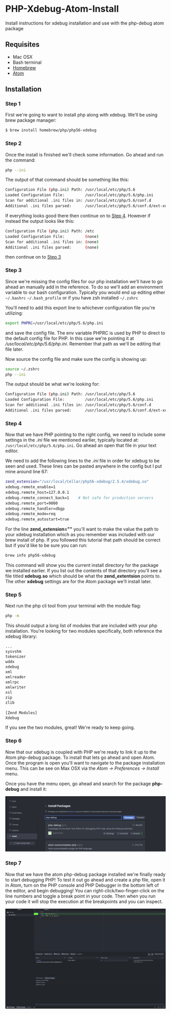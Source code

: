 # PHP-Xdebug-Atom-Install
Install instructions for xdebug installation and use with the php-debug atom package

## Requisites
- Mac OSX
- Bash terminal
- [Homebrew](https://brew.sh/)
- [Atom](https://atom.io)

## Installation

### Step 1
First we're going to want to install php along with xdebug. We'll be using brew package manager:

```bash
$ brew install homebrew/php/php56-xdebug
```

### Step 2
Once the install is finished we'll check some information. Go ahead and run the command:
```bash
php --ini
```

The output of that command should be something like this:

```bash
Configuration File (php.ini) Path: /usr/local/etc/php/5.6
Loaded Configuration File:         /usr/local/etc/php/5.6/php.ini
Scan for additional .ini files in: /usr/local/etc/php/5.6/conf.d
Additional .ini files parsed:      /usr/local/etc/php/5.6/conf.d/ext-xdebug.ini
```

If everything looks good there then continue on to [Step 4](). However if instead the output looks like this:

```bash
Configuration File (php.ini) Path: /etc
Loaded Configuration File:         (none)
Scan for additional .ini files in: (none)
Additional .ini files parsed:      (none)
```

then continue on to [Step 3]()

### Step 3
Since we're missing the config files for our php installation we'll have to go ahead an manually add in the reference. To do so we'll add an environment variable to our bash configuration. Typically you would end up editing either ```~/.bashrc``` ```~/.bash_profile``` or if you have zsh installed ```~/.zshrc```

You'll need to add this export line to whichever configuration file you're utilizing:

```bash
export PHPRC=/usr/local/etc/php/5.6/php.ini
```

and save the config file. The env variable PHPRC is used by PHP to direct to the default config file for PHP. In this case we're pointing it at */usr/local/etc/php/5.6/php.ini*. Remember that path as we'll be editing that file later.

Now source the config file and make sure the config is showing up:

```bash
source ~/.zshrc
php --ini
```

The output should be what we're looking for:

```bash
Configuration File (php.ini) Path: /usr/local/etc/php/5.6
Loaded Configuration File:         /usr/local/etc/php/5.6/php.ini
Scan for additional .ini files in: /usr/local/etc/php/5.6/conf.d
Additional .ini files parsed:      /usr/local/etc/php/5.6/conf.d/ext-xdebug.ini
```

### Step 4
Now that we have PHP pointing to the right config, we need to include some settings in the *.ini* file we mentioned earlier, typically located at: ```/usr/local/etc/php/5.6/php.ini```. Go ahead an open that file in your text editor.

We need to add the following lines to the *.ini* file in order for xdebug to be seen and used. These lines can be pasted anywhere in the config but I put mine around line 67:

```bash
zend_extension="/usr/local/Cellar/php56-xdebug/2.5.4/xdebug.so"
xdebug.remote_enable=1
xdebug.remote_host=127.0.0.1
xdebug.remote_connect_back=1    # Not safe for production servers
xdebug.remote_port=9000
xdebug.remote_handler=dbgp
xdebug.remote_mode=req
xdebug.remote_autostart=true
```

For the line **zend_extension=""** you'll want to make the value the path to your xdebug installation which as you remember was included with our brew install of php. If you followed this tutorial that path should be correct but if you'd like to be sure you can run:

```bash
brew info php56-xdebug
```

This command will show you the current install directory for the package we installed earlier. If you list out the contents of that directory you'll see a file titled **xdebug.so** which should be what the **zend_extentsion** points to. The other **xdebug** settings are for the Atom package we'll install later.

### Step 5

Next run the php cli tool from your terminal with the module flag:

```bash
php -m
```

This should output a long list of modules that are included with your php installation. You're looking for two modules specifically, both reference the xdebug library:

```
...
sysvshm
tokenizer
wddx
xdebug
xml
xmlreader
xmlrpc
xmlwriter
xsl
zip
zlib

[Zend Modules]
Xdebug
```

If you see the two modules, great! We're ready to keep going.

### Step 6
Now that our xdebug is coupled with PHP we're ready to link it up to the Atom php-debug package. To install that lets go ahead and open Atom. Once the program is open you'll want to navigate to the package installation menu. This can be see on Max OSX via the *Atom -> Preferences -> Install* menu.

Once you have the menu open, go ahead and search for the package **php-debug** and install it:

![alt text](atom-php-debug.png "Atom php-debug package")

### Step 7
Now that we have the atom php-debug package installed we're finally ready to start debugging PHP! To test it out go ahead and create a php file, open it in Atom, turn on the PHP console and PHP Debugger in the bottom left of the editor, and begin debugging! You can right-click/two-finger-click on the line numbers and toggle a break point in your code. Then when you run your code it will stop the execution at the breakpoints and you can inspect.

![alt text](debugging.png "Atom php debugging")
